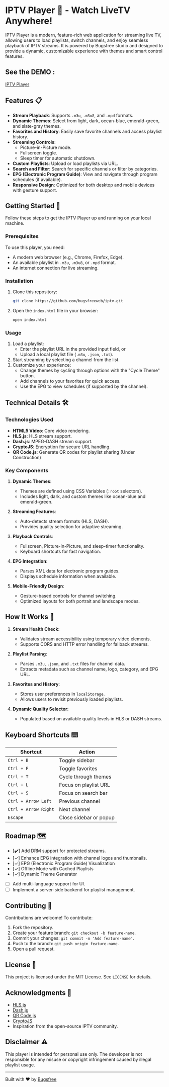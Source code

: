 # IPTV Player 🎥 - Watch LiveTV Anywhere!

IPTV Player is a modern, feature-rich web application for streaming live TV, allowing users to load playlists, switch channels, and enjoy seamless playback of IPTV streams. It is powered by Bugsfree studio and designed to provide a dynamic, customizable experience with themes and smart control features.

## See the DEMO :
[IPTV Player](https://bugsfreeweb.github.io/iptv)

## Features 📋

- **Stream Playback**: Supports `.m3u`, `.m3u8`, and `.mpd` formats.
- **Dynamic Themes**: Select from light, dark, ocean-blue, emerald-green, and slate-gray themes.
- **Favorites and History**: Easily save favorite channels and access playlist history.
- **Streaming Controls**:
  - Picture-in-Picture mode.
  - Fullscreen toggle.
  - Sleep timer for automatic shutdown.
- **Custom Playlists**: Upload or load playlists via URL.
- **Search and Filter**: Search for specific channels or filter by categories.
- **EPG (Electronic Program Guide)**: View and navigate through program schedules (if available).
- **Responsive Design**: Optimized for both desktop and mobile devices with gesture support.

## Getting Started 🚀

Follow these steps to get the IPTV Player up and running on your local machine.

### Prerequisites

To use this player, you need:
- A modern web browser (e.g., Chrome, Firefox, Edge).
- An available playlist in `.m3u`, `.m3u8`, or `.mpd` format.
- An internet connection for live streaming.

### Installation

1. Clone this repository:
   ```bash
   git clone https://github.com/bugsfreeweb/iptv.git
   ```
2. Open the `index.html` file in your browser:
   ```bash
   open index.html
   ```

### Usage

1. Load a playlist:
   - Enter the playlist URL in the provided input field, or
   - Upload a local playlist file (`.m3u`, `.json`, `.txt`).
2. Start streaming by selecting a channel from the list.
3. Customize your experience:
   - Change themes by cycling through options with the "Cycle Theme" button.
   - Add channels to your favorites for quick access.
   - Use the EPG to view schedules (if supported by the channel).

## Technical Details 🛠️

### Technologies Used

- **HTML5 Video**: Core video rendering.
- **HLS.js**: HLS stream support.
- **Dash.js**: MPEG-DASH stream support.
- **CryptoJS**: Encryption for secure URL handling.
- **QR Code.js**: Generate QR codes for playlist sharing (Under Construction)

### Key Components

1. **Dynamic Themes**:
   - Themes are defined using CSS Variables (`:root` selectors).
   - Includes light, dark, and custom themes like ocean-blue and emerald-green.

2. **Streaming Features**:
   - Auto-detects stream formats (HLS, DASH).
   - Provides quality selection for adaptive streaming.

3. **Playback Controls**:
   - Fullscreen, Picture-in-Picture, and sleep-timer functionality.
   - Keyboard shortcuts for fast navigation.

4. **EPG Integration**:
   - Parses XML data for electronic program guides.
   - Displays schedule information when available.

5. **Mobile-Friendly Design**:
   - Gesture-based controls for channel switching.
   - Optimized layouts for both portrait and landscape modes.

## How It Works 🔧

1. **Stream Health Check**:
   - Validates stream accessibility using temporary video elements.
   - Supports CORS and HTTP error handling for fallback streams.

2. **Playlist Parsing**:
   - Parses `.m3u`, `.json`, and `.txt` files for channel data.
   - Extracts metadata such as channel name, logo, category, and EPG URL.

3. **Favorites and History**:
   - Stores user preferences in `localStorage`.
   - Allows users to revisit previously loaded playlists.

4. **Dynamic Quality Selector**:
   - Populated based on available quality levels in HLS or DASH streams.

## Keyboard Shortcuts ⌨️

| Shortcut            | Action                     |
|---------------------|----------------------------|
| `Ctrl + B`          | Toggle sidebar            |
| `Ctrl + F`          | Toggle favorites          |
| `Ctrl + T`          | Cycle through themes      |
| `Ctrl + L`          | Focus on playlist URL     |
| `Ctrl + S`          | Focus on search bar       |
| `Ctrl + Arrow Left` | Previous channel          |
| `Ctrl + Arrow Right`| Next channel              |
| `Escape`            | Close sidebar or popup    |

## Roadmap 🗺️

- [✔️] Add DRM support for protected streams.
- [✓] Enhance EPG integration with channel logos and thumbnails.
- [✓] EPG (Electronic Program Guide) Visualization
- [✓] Offline Mode with Cached Playlists
- [✓] Dynamic Theme Generator
- [ ] Add multi-language support for UI.
- [ ] Implement a server-side backend for playlist management.

## Contributing 🤝

Contributions are welcome! To contribute:
1. Fork the repository.
2. Create your feature branch: `git checkout -b feature-name`.
3. Commit your changes: `git commit -m 'Add feature-name'`.
4. Push to the branch: `git push origin feature-name`.
5. Open a pull request.

## License 📝

This project is licensed under the MIT License. See `LICENSE` for details.

## Acknowledgments 🙏

- [HLS.js](https://github.com/video-dev/hls.js)
- [Dash.js](https://github.com/Dash-Industry-Forum/dash.js)
- [QR Code.js](https://github.com/davidshimjs/qrcodejs)
- [CryptoJS](https://github.com/brix/crypto-js)
- Inspiration from the open-source IPTV community.

## Disclaimer ⚠️

This player is intended for personal use only. The developer is not responsible for any misuse or copyright infringement caused by illegal playlist usage.

---

Built with ❤️ by [Bugsfree](https://github.com/bugsfreeweb)
